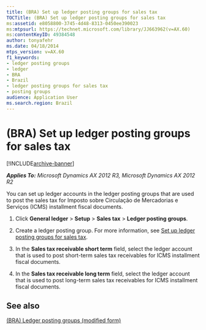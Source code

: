```yaml
---
title: (BRA) Set up ledger posting groups for sales tax
TOCTitle: (BRA) Set up ledger posting groups for sales tax
ms:assetid: e8058800-3745-4d48-8313-0450ee390023
ms:mtpsurl: https://technet.microsoft.com/library/JJ663962(v=AX.60)
ms:contentKeyID: 49384548
author: tonyafehr
ms.date: 04/18/2014
mtps_version: v=AX.60
f1_keywords:
- ledger posting groups
- ledger
- BRA
- Brazil
- ledger posting groups for sales tax
- posting groups
audience: Application User
ms.search.region: Brazil
---
```


# (BRA) Set up ledger posting groups for sales tax 


[!INCLUDE[archive-banner](includes/archive-banner.md)]


_**Applies To:** Microsoft Dynamics AX 2012 R3, Microsoft Dynamics AX 2012 R2_

You can set up ledger accounts in the ledger posting groups that are used to post the sales tax for Imposto sobre Circulação de Mercadorias e Serviços (ICMS) installment fiscal documents.

1.  Click **General ledger** \> **Setup** \> **Sales tax** \> **Ledger posting groups**.

2.  Create a ledger posting group. For more information, see [Set up ledger posting groups for sales tax](set-up-ledger-posting-groups-for-sales-tax.md).

3.  In the **Sales tax receivable short term** field, select the ledger account that is used to post short-term sales tax receivables for ICMS installment fiscal documents.

4.  In the **Sales tax receivable long term** field, select the ledger account that is used to post long-term sales tax receivables for ICMS installment fiscal documents.

## See also

[(BRA) Ledger posting groups (modified form)](https://technet.microsoft.com/library/jj710565\(v=ax.60\))

  


